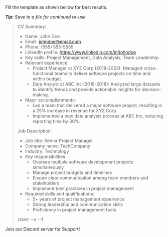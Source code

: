 Fill the template as shown bellow for best results. 

_**Tip:** Save to a file for continued re-use_

> CV Summary:
> - Name: John Doe
> - Email: johndoe@email.com
> - Phone: (555) 555-5555
> - LinkedIn profile: https://www.linkedin.com/in/johndoe
> - Key skills: Project Management, Data Analysis, Team Leadership
> - Relevant experience:
>   - Project Manager at XYZ Corp (2018-2022): Managed cross-functional teams to deliver software projects on time and within budget.
>   - Data Analyst at ABC Inc (2016-2018): Analyzed large datasets to identify trends and provide actionable insights for decision-making.
> - Major accomplishments:
>   - Led a team that delivered a major software project, resulting in a 25% increase in revenue for XYZ Corp.
>   - Implemented a new data analysis process at ABC Inc, reducing reporting time by 30%.
>
> Job Description:
> - Job title: Senior Project Manager
> - Company name: TechCompany
> - Industry: Technology
> - Key responsibilities:
>   - Oversee multiple software development projects simultaneously
>   - Manage project budgets and timelines
>   - Ensure clear communication among team members and stakeholders
>   - Implement best practices in project management
> - Required skills and qualifications:
>   - 5+ years of project management experience
>   - Strong leadership and communication skills
>   - Proficiency in project management tools
>
> /start --s --f

Join our Discord server for Support!